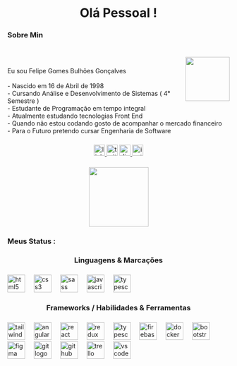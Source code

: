 <h1 align="center">Olá Pessoal !</h1>

###

<h3 align="left">Sobre Min</h3>

###

<br clear="both">

<img align="right" height="100" src="https://scontent.frec8-1.fna.fbcdn.net/v/t31.18172-8/21731715_846288082197178_8228783692634689029_o.jpg?_nc_cat=108&ccb=1-7&_nc_sid=7a1959&_nc_ohc=Fl7t5X7X7CwAX9zY6SR&_nc_ht=scontent.frec8-1.fna&oh=00_AfAqcH4q2rN_1hiEz1RgnsVl_wLZ9ytdgTS22_iTibu0DQ&oe=658CD1FD"  />

###

<p align="left">Eu sou Felipe Gomes Bulhões Gonçalves<br><br>- Nascido em 16 de Abril de 1998<br>- Cursando Análise e Desenvolvimento de Sistemas ( 4° Semestre )<br>- Estudante de Programação em tempo integral<br>- Atualmente estudando tecnologias Front End<br>- Quando não estou codando gosto de acompanhar o mercado financeiro<br>- Para o Futuro pretendo cursar Engenharia de Software</p>

###

<div align="center">
  <a href="https://www.linkedin.com/in/felipegbulh%C3%B5es/" target="_blank">
    <img src="https://img.shields.io/static/v1?message=LinkedIn&logo=linkedin&label=&color=0077B5&logoColor=white&labelColor=&style=for-the-badge" height="25" alt="linkedin logo"  />
  </a>
  <img src="https://img.shields.io/static/v1?message=Twitter&logo=twitter&label=&color=1DA1F2&logoColor=white&labelColor=&style=for-the-badge" height="25" alt="twitter logo"  />
  <a href="felipegbulhoes" target="_blank">
    <img src="https://img.shields.io/static/v1?message=Discord&logo=discord&label=&color=7289DA&logoColor=white&labelColor=&style=for-the-badge" height="25" alt="discord logo"  />
  </a>
  <a href="https://www.instagram.com/felipegbulhoes/" target="_blank">
    <img src="https://img.shields.io/static/v1?message=Instagram&logo=instagram&label=&color=E4405F&logoColor=white&labelColor=&style=for-the-badge" height="25" alt="instagram logo"  />
  </a>
</div>

###

<div align="center">
  <img height="135" src="https://media3.giphy.com/media/du3J3cXyzhj75IOgvA/giphy.gif?cid=ecf05e47zggngv87nv2dnt1lz6nqbn0cagc5t0fqa6rrhxoq&ep=v1_gifs_search&rid=giphy.gif&ct=g"  />
</div>

###

<h3 align="left">Meus Status :</h3>

###

<h3 align="center">Linguagens & Marcações</h3>

###

<div align="left">
  <img src="https://cdn.jsdelivr.net/gh/devicons/devicon/icons/html5/html5-original.svg" height="40" alt="html5 logo"  />
  <img width="12" />
  <img src="https://cdn.jsdelivr.net/gh/devicons/devicon/icons/css3/css3-original.svg" height="40" alt="css3 logo"  />
  <img width="12" />
  <img src="https://cdn.jsdelivr.net/gh/devicons/devicon/icons/sass/sass-original.svg" height="40" alt="sass logo"  />
  <img width="12" />
  <img src="https://cdn.jsdelivr.net/gh/devicons/devicon/icons/javascript/javascript-original.svg" height="40" alt="javascript logo"  />
  <img width="12" />
  <img src="https://cdn.jsdelivr.net/gh/devicons/devicon/icons/typescript/typescript-original.svg" height="40" alt="typescript logo"  />
</div>

###

<h3 align="center">Frameworks / Habilidades & Ferramentas</h3>

###

<div align="left">
  <img src="https://cdn.jsdelivr.net/gh/devicons/devicon/icons/tailwindcss/tailwindcss-plain.svg" height="40" alt="tailwindcss logo"  />
  <img width="12" />
  <img src="https://cdn.jsdelivr.net/gh/devicons/devicon/icons/angularjs/angularjs-original.svg" height="40" alt="angularjs logo"  />
  <img width="12" />
  <img src="https://cdn.jsdelivr.net/gh/devicons/devicon/icons/react/react-original.svg" height="40" alt="react logo"  />
  <img width="12" />
  <img src="https://cdn.jsdelivr.net/gh/devicons/devicon/icons/redux/redux-original.svg" height="40" alt="redux logo"  />
  <img width="12" />
  <img src="https://cdn.jsdelivr.net/gh/devicons/devicon/icons/typescript/typescript-original.svg" height="40" alt="typescript logo"  />
  <img width="12" />
  <img src="https://cdn.jsdelivr.net/gh/devicons/devicon/icons/firebase/firebase-plain-wordmark.svg" height="40" alt="firebase logo"  />
  <img width="12" />
  <img src="https://cdn.jsdelivr.net/gh/devicons/devicon/icons/docker/docker-plain-wordmark.svg" height="40" alt="docker logo"  />
  <img width="12" />
  <img src="https://cdn.jsdelivr.net/gh/devicons/devicon/icons/bootstrap/bootstrap-original.svg" height="40" alt="bootstrap logo"  />
  <img width="12" />
  <img src="https://cdn.jsdelivr.net/gh/devicons/devicon/icons/figma/figma-original.svg" height="40" alt="figma logo"  />
  <img width="12" />
  <img src="https://cdn.jsdelivr.net/gh/devicons/devicon/icons/git/git-original.svg" height="40" alt="git logo"  />
  <img width="12" />
  <img src="https://cdn.jsdelivr.net/gh/devicons/devicon/icons/github/github-original.svg" height="40" alt="github logo"  />
  <img width="12" />
  <img src="https://cdn.jsdelivr.net/gh/devicons/devicon/icons/trello/trello-plain.svg" height="40" alt="trello logo"  />
  <img width="12" />
  <img src="https://cdn.jsdelivr.net/gh/devicons/devicon/icons/vscode/vscode-original.svg" height="40" alt="vscode logo"  />
</div>

###
